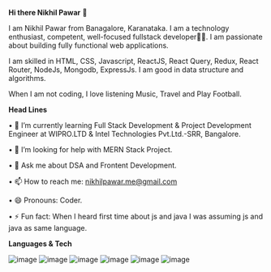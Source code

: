 **Hi there Nikhil Pawar** 👋

I am Nikhil Pawar from Banagalore, Karanataka. I am a technology enthusiast, competent, well-focused fullstack developer👨‍💻. I am passionate about building fully functional web applications.

I am skilled in HTML, CSS, Javascript, ReactJS, React Query, Redux, React Router, NodeJs, Mongodb, ExpressJs. I am good in data structure and algorithms.

When I am not coding, I love listening Music, Travel and Play Football.

**Head Lines**

• 🌱 I’m currently learning Full Stack Development & Project Development Engineer at WIPRO.LTD & Intel Technologies Pvt.Ltd.-SRR, Bangalore.

• 🤔 I’m looking for help with MERN Stack Project.

• 💬 Ask me about DSA and Frontent Development.

• 📫 How to reach me: nikhilpawar.me@gmail.com

• 😄 Pronouns: Coder.

• ⚡ Fun fact: When I heard first time about js and java I was assuming js and java as same language.


**Languages & Tech**

![image](https://user-images.githubusercontent.com/49911600/170131423-5bb59425-11b9-4ef4-a294-8592c38cdddc.png) ![image](https://user-images.githubusercontent.com/49911600/170131573-f67a43f9-aad1-41e4-82f6-f115bbafe43b.png) ![image](https://user-images.githubusercontent.com/49911600/170131654-881a14cd-353d-4f12-90f1-e81bcd5ec4be.png) ![image](https://user-images.githubusercontent.com/49911600/170131702-b140acfc-49b1-4f13-9617-70a49f1878a2.png) ![image](https://user-images.githubusercontent.com/49911600/170131770-b5e28c24-5a5e-40de-b448-64000d19ae2c.png) ![image](https://user-images.githubusercontent.com/49911600/170131810-cbcb419f-9507-49e1-8bcc-7ffd9d47f74e.png) 







